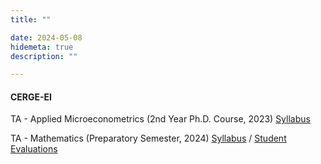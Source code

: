 ```yaml
---
title: ""

date: 2024-05-08
hidemeta: true
description: ""

---
```


#### CERGE-EI

TA - Applied Microeconometrics (2nd Year Ph.D. Course, 2023) [Syllabus](applied_micro_syllabus.pdf)

TA - Mathematics (Preparatory Semester, 2024) [Syllabus](content/prep_syllabus.pdf) / [Student Evaluations](MATHEMATICS_Keskin.pdf)




